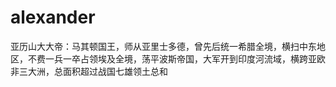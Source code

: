 # alexander
亚历山大大帝：马其顿国王，师从亚里士多德，曾先后统一希腊全境，横扫中东地区，不费一兵一卒占领埃及全境，荡平波斯帝国，大军开到印度河流域，横跨亚欧非三大洲，总面积超过战国七雄领土总和
